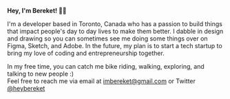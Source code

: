 **Hey, I'm Bereket! 👋🏽**

I'm a developer based in Toronto, Canada who has a passion to build things that impact people's day to day lives to make them better. I dabble in design and drawing so you can sometimes see me doing some things over on Figma, Sketch, and Adobe. In the future, my plan is to start a tech startup to bring my love of coding and entrepreneurship together.

In my free time, you can catch me bike riding, walking, exploring, and talking to new people :) <br>
Feel free to reach me via email at [imbereket@gmail.com](imbereket@gmail.com) or Twitter [@heybereket](https://twitter.com/heybereket)
